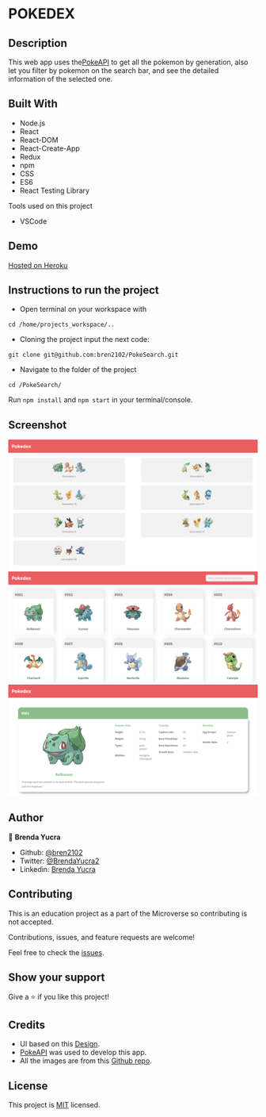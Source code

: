 # POKEDEX

## Description

This web app uses the[PokeAPI](https://pokeapi.co/) to get all the pokemon by generation, also let you filter by pokemon on the search bar, and see the detailed information of the selected one.

## Built With

* Node.js
* React
* React-DOM
* React-Create-App
* Redux
* npm
* CSS
* ES6
* React Testing Library

Tools used on this project

- VSCode

## Demo

[Hosted on Heroku](https://bren2102-pokedex.herokuapp.com/)

## Instructions to run the project

+ Open terminal on your workspace with
```
cd /home/projects_workspace/..
```
+ Cloning the project input the next code:
```
git clone git@github.com:bren2102/PokeSearch.git
```
+ Navigate to the folder of the project
```
cd /PokeSearch/
```
Run `npm install` and `npm start` in your terminal/console.

## Screenshot

![Main Page](src/assets/mainpage.png)
![Pokedex Page](src/assets/pokedexpage.png)
![Pokemon Page](src/assets/pokemonpage.png)

## Author
👤 **Brenda Yucra**

- Github: [@bren2102](https://github.com/bren2102)
- Twitter: [@BrendaYucra2](https://twitter.com/BrendaYucra)
- Linkedin: [Brenda Yucra](https://www.linkedin.com/in/brenda-yucra-51980681/)

## Contributing

This is an education project as a part of the Microverse so contributing is not accepted.

Contributions, issues, and feature requests are welcome!

Feel free to check the [issues](https://github.com/bren2102/PokeSearch/issues).

## Show your support

Give a ⭐️ if you like this project!

## Credits

+ UI based on this [Design](https://www.behance.net/gallery/95727849/Pokdex-App).
+ [PokeAPI](https://pokeapi.co/) was used to develop this app.
+ All the images are from this [Github repo](https://pokeapi.co/).

## License

This project is [MIT](lic.url) licensed.
